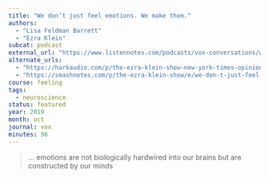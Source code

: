 ```yaml
---
title: "We don’t just feel emotions. We make them."
authors:
  - "Lisa Feldman Barrett"
  - "Ezra Klein"
subcat: podcast
external_url: "https://www.listennotes.com/podcasts/vox-conversations/we-dont-just-feel-emotions-bEp9Jj8_Gfg/"
alternate_urls:
  - "https://harkaudio.com/p/the-ezra-klein-show-new-york-times-opinion/we-dont-just-feel-emotions-we-make-them-vox"
  - "https://smashnotes.com/p/the-ezra-klein-show/e/we-don-t-just-feel-emotions-we-make-them"
course: feeling
tags:
  - neuroscience
status: featured
year: 2019
month: oct
journal: vox
minutes: 96
---
```


> … emotions are not biologically hardwired into our brains but are constructed by our minds

